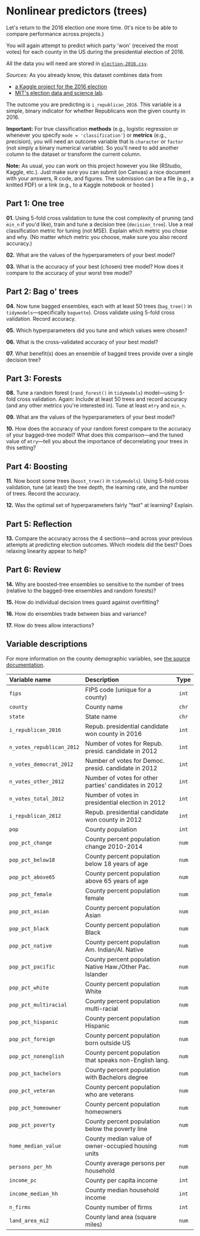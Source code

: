 # Nonlinear predictors (trees)

Let's return to the 2016 election one more time. (It's nice to be able to compare performance across projects.)

You will again attempt to predict which party 'won' (received the most votes) for each county in the US during the presidential election of 2016.

All the data you will need are stored in [`election-2016.csv`](https://raw.githack.com/edrubin/EC524W22/master/projects/project-003/election-2016.csv).

*Sources:* As you already know, this dataset combines data from 

- [a Kaggle project for the 2016 election](https://www.kaggle.com/benhamner/2016-us-election?select=county_facts.csv)
- [MIT's election data and science lab](https://dataverse.harvard.edu/dataset.xhtml?persistentId=doi:10.7910/DVN/VOQCHQ).

The outcome you are predicting  is `i_republican_2016`. This variable is a simple, binary indicator for whether Republicans won the given county in 2016. 

**Important:** For true classification **methods** (e.g., logistic regression or whenever you specify `mode = 'classification'`) or **metrics** (e.g., precision), you will need an outcome variable that is `character` or `factor` (not simply a binary numerical variable). So you'll need to add another column to the dataset or transform the current column.

**Note:** As usual, you can work on this project however you like (RStudio, Kaggle, etc.). Just make sure you can submit (on Canvas) a nice document with your answers, R code, and figures. The submission can be a file (e.g., a knitted PDF) or a link (e.g., to a Kaggle notebook or hosted )

## Part 1: One tree

**01\.** Using 5-fold cross validation to tune the cost complexity of pruning (and `min_n` if you'd like), train and tune a decision tree (`decision_tree`). Use a real classification metric for tuning (not MSE). Explain which metric you chose and why. (No matter which metric you choose, make sure you also record accuracy.)

**02\.** What are the values of the hyperparameters of your best model?

**03\.** What is the accuracy of your best (chosen) tree model? How does it compare to the accuracy of your worst tree model?

## Part 2: Bag o' trees

**04\.** Now tune bagged ensembles, each with at least 50 trees (`bag_tree()` in `tidymodels`—specifically `baguette`). Cross validate using 5-fold cross validation. Record accuracy.

**05\.** Which hyperparameters did you tune and which values were chosen?

**06\.** What is the cross-validated accuracy of your best model?

**07\.** What benefit(s) does an ensemble of bagged trees provide over a single decision tree?

## Part 3: Forests

**08\.** Tune a random forest (`rand_forest()` in `tidymodels`) model—using 5-fold cross validation. Again: Include at least 50 trees and record accuracy (and any other metrics you're interested in). Tune at least `mtry` and `min_n`.

**09\.** What are the values of the hyperparameters of your best model?

**10\.** How does the accuracy of your random forest compare to the accuracy of your bagged-tree model? What does this comparison—and the tuned value of `mtry`—tell you about the importance of decorrelating your trees in this setting?

## Part 4: Boosting

**11\.** Now boost some trees (`boost_tree()` in `tidymodels`). Using 5-fold cross validation, tune (at least) the tree depth, the learning rate, and the number of trees. Record the accuracy.

**12\.** Was the optimal set of hyperparameters fairly "fast" at learning? Explain.

## Part 5: Reflection

**13\.** Compare the accuracy across the 4 sections—and across your previous attempts at predicting election outcomes. Which models did the best? Does relaxing linearity appear to help?

## Part 6: Review

**14\.** Why are boosted-tree ensembles so sensitive to the number of trees (relative to the bagged-tree ensembles and random forests)?

**15\.** How do individual decision trees guard against overfitting?

**16\.** How do ensembles trade between bias and variance?

**17\.** How do trees allow interactions?

## Variable descriptions

For more information on the county demographic variables, see [the source documentation](https://dataverse.harvard.edu/dataset.xhtml?persistentId=doi:10.7910/DVN/VOQCHQ).

| Variable name | Description | Type |
|:----|:----|:---:|
| `fips`                   | FIPS code (unique for a county)                             | `int` |
| `county`                 | County name                                                 | `chr` |
| `state`                  | State name                                                  | `chr` |
| `i_republican_2016`      | Repub. presidential candidate won county in 2016            | `int` |
| `n_votes_republican_2012`| Number of votes for Repub. presid. candidate in 2012        | `int` |
| `n_votes_democrat_2012`  | Number of votes for Democ. presid. candidate in 2012        | `int` |
| `n_votes_other_2012`     | Number of votes for other parties' candidates in 2012       | `int` |
| `n_votes_total_2012`     | Number of votes in presidential election in 2012            | `int` |
| `i_republican_2012`      | Repub. presidential candidate won county in 2012            | `int` |
| `pop`                    | County population                                           | `int` |
| `pop_pct_change`         | County percent population change 2010-2014                  | `num` |
| `pop_pct_below18`        | County percent population below 18 years of age             | `num` |
| `pop_pct_above65`        | County percent population above 65 years of age             | `num` |
| `pop_pct_female`         | County percent population female                            | `num` |
| `pop_pct_asian`          | County percent population Asian                             | `num` |
| `pop_pct_black`          | County percent population Black                             | `num` |
| `pop_pct_native`         | County percent population Am. Indian/Al. Native             | `num` |
| `pop_pct_pacific`        | County percent population Native Haw./Other Pac. Islander   | `num` |
| `pop_pct_white`          | County percent population White                             | `num` |
| `pop_pct_multiracial`    | County percent population multi-racial                      | `num` |
| `pop_pct_hispanic`       | County percent population Hispanic                          | `num` |
| `pop_pct_foreign`        | County percent population born outside US                   | `num` |
| `pop_pct_nonenglish`     | County percent population that speaks non-English lang.     | `num` |
| `pop_pct_bachelors`      | County percent population with Bachelors degree             | `num` |
| `pop_pct_veteran`        | County percent population who are veterans                  | `num` |
| `pop_pct_homeowner`      | County percent population homeowners                        | `num` |
| `pop_pct_poverty`        | County percent population below the poverty line            | `num` |
| `home_median_value`      | County median value of owner-occupied housing units         | `num` |
| `persons_per_hh`         | County average persons per household                        | `num` |
| `income_pc`              | County per capita income                                    | `int` |
| `income_median_hh`       | County median household income                              | `int` |
| `n_firms`                | County number of firms                                      | `int` |
| `land_area_mi2`          | County land area (square miles)                             | `num` |

